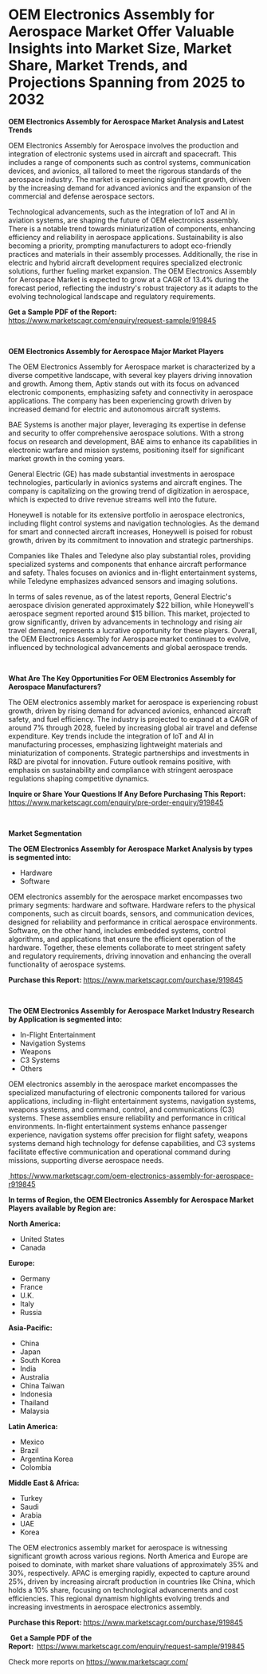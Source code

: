 <p><h1>OEM Electronics Assembly for Aerospace Market Offer Valuable Insights into Market Size, Market Share, Market Trends, and Projections Spanning from 2025 to 2032</h1></p><p><strong>OEM Electronics Assembly for Aerospace Market Analysis and Latest Trends</strong></p>
<p><p>OEM Electronics Assembly for Aerospace involves the production and integration of electronic systems used in aircraft and spacecraft. This includes a range of components such as control systems, communication devices, and avionics, all tailored to meet the rigorous standards of the aerospace industry. The market is experiencing significant growth, driven by the increasing demand for advanced avionics and the expansion of the commercial and defense aerospace sectors. </p><p>Technological advancements, such as the integration of IoT and AI in aviation systems, are shaping the future of OEM electronics assembly. There is a notable trend towards miniaturization of components, enhancing efficiency and reliability in aerospace applications. Sustainability is also becoming a priority, prompting manufacturers to adopt eco-friendly practices and materials in their assembly processes. Additionally, the rise in electric and hybrid aircraft development requires specialized electronic solutions, further fueling market expansion. The OEM Electronics Assembly for Aerospace Market is expected to grow at a CAGR of 13.4% during the forecast period, reflecting the industry's robust trajectory as it adapts to the evolving technological landscape and regulatory requirements.</p></p>
<p><strong>Get a Sample PDF of the Report:&nbsp;</strong> <a href="https://www.marketscagr.com/enquiry/request-sample/919845?utm_campaign=3075&utm_medium=2&utm_source=Github&utm_content=ia&utm_term=07032025&utm_id=oem-electronics-assembly-for-aerospace">https://www.marketscagr.com/enquiry/request-sample/919845</a></p>
<p>&nbsp;</p>
<p><strong>OEM Electronics Assembly for Aerospace Major Market Players</strong></p>
<p><p>The OEM Electronics Assembly for Aerospace market is characterized by a diverse competitive landscape, with several key players driving innovation and growth. Among them, Aptiv stands out with its focus on advanced electronic components, emphasizing safety and connectivity in aerospace applications. The company has been experiencing growth driven by increased demand for electric and autonomous aircraft systems.</p><p>BAE Systems is another major player, leveraging its expertise in defense and security to offer comprehensive aerospace solutions. With a strong focus on research and development, BAE aims to enhance its capabilities in electronic warfare and mission systems, positioning itself for significant market growth in the coming years.</p><p>General Electric (GE) has made substantial investments in aerospace technologies, particularly in avionics systems and aircraft engines. The company is capitalizing on the growing trend of digitization in aerospace, which is expected to drive revenue streams well into the future.</p><p>Honeywell is notable for its extensive portfolio in aerospace electronics, including flight control systems and navigation technologies. As the demand for smart and connected aircraft increases, Honeywell is poised for robust growth, driven by its commitment to innovation and strategic partnerships.</p><p>Companies like Thales and Teledyne also play substantial roles, providing specialized systems and components that enhance aircraft performance and safety. Thales focuses on avionics and in-flight entertainment systems, while Teledyne emphasizes advanced sensors and imaging solutions.</p><p>In terms of sales revenue, as of the latest reports, General Electric's aerospace division generated approximately $22 billion, while Honeywell's aerospace segment reported around $15 billion. This market, projected to grow significantly, driven by advancements in technology and rising air travel demand, represents a lucrative opportunity for these players. Overall, the OEM Electronics Assembly for Aerospace market continues to evolve, influenced by technological advancements and global aerospace trends.</p></p>
<p>&nbsp;</p>
<p><strong>What Are The Key Opportunities For OEM Electronics Assembly for Aerospace Manufacturers?</strong></p>
<p><p>The OEM electronics assembly market for aerospace is experiencing robust growth, driven by rising demand for advanced avionics, enhanced aircraft safety, and fuel efficiency. The industry is projected to expand at a CAGR of around 7% through 2028, fueled by increasing global air travel and defense expenditure. Key trends include the integration of IoT and AI in manufacturing processes, emphasizing lightweight materials and miniaturization of components. Strategic partnerships and investments in R&D are pivotal for innovation. Future outlook remains positive, with emphasis on sustainability and compliance with stringent aerospace regulations shaping competitive dynamics.</p></p>
<p><strong>Inquire or Share Your Questions If Any Before Purchasing This Report:</strong> <a href="https://www.marketscagr.com/enquiry/pre-order-enquiry/919845?utm_campaign=3075&utm_medium=2&utm_source=Github&utm_content=ia&utm_term=07032025&utm_id=oem-electronics-assembly-for-aerospace">https://www.marketscagr.com/enquiry/pre-order-enquiry/919845</a></p>
<p>&nbsp;</p>
<p><strong>Market Segmentation</strong></p>
<p><strong>The OEM Electronics Assembly for Aerospace Market Analysis by types is segmented into:</strong></p>
<p><ul><li>Hardware</li><li>Software</li></ul></p>
<p><p>OEM electronics assembly for the aerospace market encompasses two primary segments: hardware and software. Hardware refers to the physical components, such as circuit boards, sensors, and communication devices, designed for reliability and performance in critical aerospace environments. Software, on the other hand, includes embedded systems, control algorithms, and applications that ensure the efficient operation of the hardware. Together, these elements collaborate to meet stringent safety and regulatory requirements, driving innovation and enhancing the overall functionality of aerospace systems.</p></p>
<p><strong>Purchase this Report:&nbsp;</strong><a href="https://www.marketscagr.com/purchase/919845?utm_campaign=3075&utm_medium=2&utm_source=Github&utm_content=ia&utm_term=07032025&utm_id=oem-electronics-assembly-for-aerospace">https://www.marketscagr.com/purchase/919845</a></p>
<p>&nbsp;</p>
<p><strong>The OEM Electronics Assembly for Aerospace Market Industry Research by Application is segmented into:</strong></p>
<p><ul><li>In-Flight Entertainment</li><li>Navigation Systems</li><li>Weapons</li><li>C3 Systems</li><li>Others</li></ul></p>
<p><p>OEM electronics assembly in the aerospace market encompasses the specialized manufacturing of electronic components tailored for various applications, including in-flight entertainment systems, navigation systems, weapons systems, and command, control, and communications (C3) systems. These assemblies ensure reliability and performance in critical environments. In-flight entertainment systems enhance passenger experience, navigation systems offer precision for flight safety, weapons systems demand high technology for defense capabilities, and C3 systems facilitate effective communication and operational command during missions, supporting diverse aerospace needs.</p></p>
<p><a href="https://www.marketscagr.com/oem-electronics-assembly-for-aerospace-r919845?utm_campaign=3075&utm_medium=2&utm_source=Github&utm_content=ia&utm_term=07032025&utm_id=oem-electronics-assembly-for-aerospace">&nbsp;https://www.marketscagr.com/oem-electronics-assembly-for-aerospace-r919845</a></p>
<p><strong>In terms of Region, the OEM Electronics Assembly for Aerospace Market Players available by Region are:</strong></p>
<p>
    <p> <strong> North America: </strong>
        <ul>
            <li>United States</li>
            <li>Canada</li>
        </ul>
        </p> 
    <p> <strong> Europe: </strong>
        <ul>
            <li>Germany</li>
            <li>France</li>
            <li>U.K.</li>
            <li>Italy</li>
            <li>Russia</li>
        </ul>
        </p> 
    <p> <strong> Asia-Pacific: </strong>
        <ul>
            <li>China</li>
            <li>Japan</li>
            <li>South Korea</li>
            <li>India</li>
            <li>Australia</li>
            <li>China Taiwan</li>
            <li>Indonesia</li>
            <li>Thailand</li>
            <li>Malaysia</li>
        </ul>
        </p> 
    <p> <strong> Latin America: </strong>
        <ul>
            <li>Mexico</li>
            <li>Brazil</li>
            <li>Argentina Korea</li>
            <li>Colombia</li>
        </ul>
        </p> 
    <p> <strong> Middle East & Africa: </strong>
        <ul>
            <li>Turkey</li>
            <li>Saudi</li>
            <li>Arabia</li>
            <li>UAE</li>
            <li>Korea</li>
        </ul>
    </p>
    </p>
<p><p>The OEM electronics assembly market for aerospace is witnessing significant growth across various regions. North America and Europe are poised to dominate, with market share valuations of approximately 35% and 30%, respectively. APAC is emerging rapidly, expected to capture around 25%, driven by increasing aircraft production in countries like China, which holds a 10% share, focusing on technological advancements and cost efficiencies. This regional dynamism highlights evolving trends and increasing investments in aerospace electronics assembly.</p></p>
<p><strong>Purchase this Report: </strong><a href="https://www.marketscagr.com/purchase/919845?utm_campaign=3075&utm_medium=2&utm_source=Github&utm_content=ia&utm_term=07032025&utm_id=oem-electronics-assembly-for-aerospace">https://www.marketscagr.com/purchase/919845</a></p>
<p>&nbsp;<strong>Get a Sample PDF of the Report:&nbsp;&nbsp;</strong><a href="https://www.marketscagr.com/enquiry/request-sample/919845?utm_campaign=3075&utm_medium=2&utm_source=Github&utm_content=ia&utm_term=07032025&utm_id=oem-electronics-assembly-for-aerospace">https://www.marketscagr.com/enquiry/request-sample/919845</a></p>
<p><strong></strong></p>
<p>Check more reports on <a href="https://www.marketscagr.com/?utm_campaign=3075&utm_medium=2&utm_source=Github&utm_content=ia&utm_term=07032025&utm_id=oem-electronics-assembly-for-aerospace">https://www.marketscagr.com/</a></p>